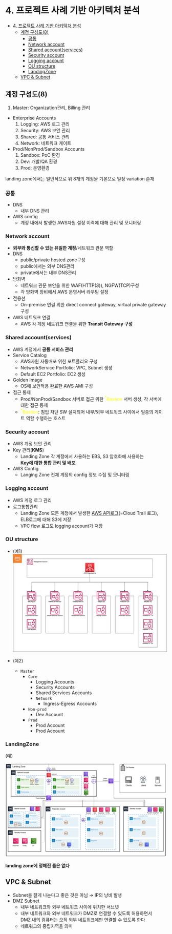 # 4. 프로젝트 사례 기반 아키텍처 분석
- [4. 프로젝트 사례 기반 아키텍처 분석](#4-프로젝트-사례-기반-아키텍처-분석)
  - [계정 구성도(8)](#계정-구성도8)
    - [공통](#공통)
    - [Network account](#network-account)
    - [Shared account(services)](#shared-accountservices)
    - [Security account](#security-account)
    - [Logging account](#logging-account)
    - [OU structure](#ou-structure)
    - [LandingZone](#landingzone)
  - [VPC \& Subnet](#vpc--subnet)

## 계정 구성도(8)
1. Master: Organization관리, Billing 관리
* Enterprise Accounts
  1. Logging: AWS 로그 관리 
  1. Security: AWS 보안 관리
  2. Shared: 공통 서비스 관리
  3. Network: 네트워크 게이트
* Prod/NonProd/Sandbox Accounts
  1. Sandbox: PoC 환경
  2. Dev: 개발/QA 환경
  3. Prod: 운영환경

landing zone에서는 일반적으로 위 8개의 계정을 기본으로 일정 variation 존재

### 공통
* DNS
  * 내부 DNS 관리
* AWS config
  * 계정 내에서 발생한 AWS자원 설정 이력에 대해 관리 및 모니터링

### Network account
* **외부와 통신할 수 있는 유일한 계정**/네트워크 관문 역할
* DNS
  * public/private hosted zone구성
  * public에서는 외부 DNS관리
  * private에서는 내부 DNS관리
* 방화벽
  * 네트워크 관문 보안을 위한 WAF(HTTP(*S*)), NGFW(TCP)구성
  * 각 방화벽 장비에서 AWS 운영서버 라우팅 설정
* 전용선
  * On-premise 연결 위한 direct connect gateway, virtual private gateway구성
* AWS 네트워크 연결
  * AWS 각 계정 네트워크 연결을 위한 **Transit Gateway 구성**

### Shared account(services)
* AWS 계정에서 **공통 서비스 관리**
* Service Catalog
  * AWS자원 자동배포 위한 포트폴리오 구성
  * NetworkService Portfolio: VPC, Subnet 생성
  * Default EC2 Portfolio: EC2 생성
* Golden Image
  * OS에 보안적용 완료한 AWS AMI 구성
* 접근 통제
  * Prod/NonProd/Sandbox 서버로 접근 위한 <span style=color:yellow>$^*$Bastion</span> 서버 생성, 각 서버에 대한 접근 통제
  * <span style=color:yellow>$^*$Bastion</span>: 침입 차단 SW 설치되어 내부/외부 네트워크 사이에서 일종의 게이트 역할 수행하는 호스트

### Security account
* AWS 계정 보안 관리
* Key 관리(**KMS**)
  * Landing Zone 각 계정에서 사용하는 EBS, S3 암호화에 사용하는\
  **Key에 대한 통합 관리 및 배포**
* AWS Config
  * Langing Zone 전체 계정의 config 정보 수집 및 모니터링

### Logging account
* AWS 계정 로그 관리
* 로그통합관리
  * Landing Zone 모든 계정에서 발생한 <u>AWS API로그</u>(=Cloud Trail 로그), ELB로그에 대해 S3에 저장
  * VPC flow 로그도 logging account가 저장

### OU structure
* (예1)
    ![ou_example](../img/ou_example.png "ref: https://www.linkedin.com/pulse/managing-multiple-aws-accounts-org-formation-maya-gibson/")

* (예2)
    * `Master`
      * `Core`
        * Logging Accounts
        * Security Accounts
        * Shared Services Accounts
        * `Network`
          * Ingress-Egress Accounts
      * `Non-prod`
        * Dev Account
      * `Prod`
        * Prod Account
        * Prod Account

### LandingZone
(예)

![landing zone](../img/landing_zone_example.png "ref: https://www.lgcns.com/blog/cns-tech/aws-ambassador/40970/")

**landing zone에 정해진 틀은 없다**

## VPC & Subnet
* Subnet을 잘게 나눈다고 좋은 것은 아님 $\to$ IP의 낭비 발생
* DMZ Subnet
  * 내부 네트워크와 외부 네트워크 사이에 위치한 서브넷
  * 내부 네트워크와 외부 네트워크가 DMZ로 연결할 수 있도록 허용하면서\
    DMZ 내의 컴퓨터는 오직 외부 네트워크에만 연결할 수 있도록 한다
  * 네트워크의 중립지역을 의미